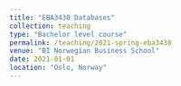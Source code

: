 ```yaml
---
title: "EBA3430 Databases"
collection: teaching
type: "Bachelor level course"
permalink: /teaching/2021-spring-eba3430
venue: "BI Norwegian Business School"
date: 2021-01-01
location: "Oslo, Norway"
---
```

